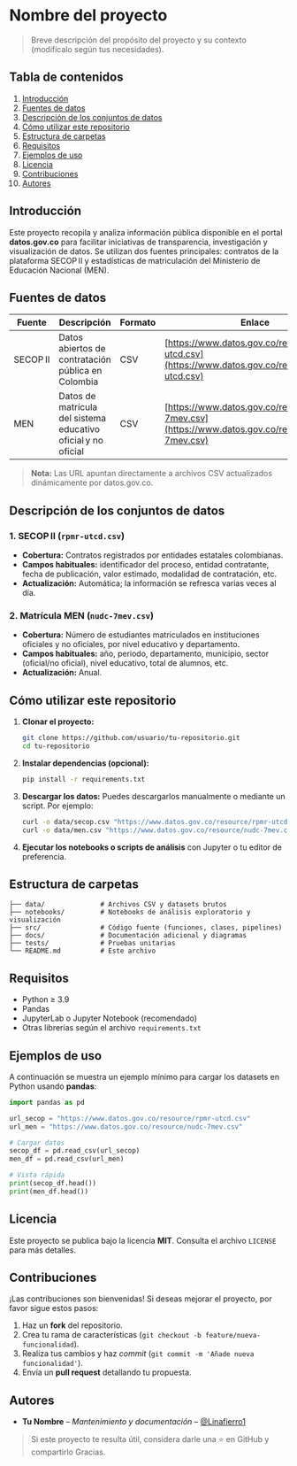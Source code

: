# Nombre del proyecto

> Breve descripción del propósito del proyecto y su contexto (modifícalo según tus necesidades).

## Tabla de contenidos

1. [Introducción](#introducción)
2. [Fuentes de datos](#fuentes-de-datos)
3. [Descripción de los conjuntos de datos](#descripción-de-los-conjuntos-de-datos)
4. [Cómo utilizar este repositorio](#cómo-utilizar-este-repositorio)
5. [Estructura de carpetas](#estructura-de-carpetas)
6. [Requisitos](#requisitos)
7. [Ejemplos de uso](#ejemplos-de-uso)
8. [Licencia](#licencia)
9. [Contribuciones](#contribuciones)
10. [Autores](#autores)

## Introducción

Este proyecto recopila y analiza información pública disponible en el portal **datos.gov.co** para facilitar iniciativas de transparencia, investigación y visualización de datos. Se utilizan dos fuentes principales: contratos de la plataforma SECOP II y estadísticas de matriculación del Ministerio de Educación Nacional (MEN).

## Fuentes de datos

| Fuente   | Descripción                                                   | Formato | Enlace                                                                                             |
| -------- | ------------------------------------------------------------- | ------- | -------------------------------------------------------------------------------------------------- |
| SECOP II | Datos abiertos de contratación pública en Colombia            | CSV     | [https://www.datos.gov.co/resource/rpmr-utcd.csv](https://www.datos.gov.co/resource/rpmr-utcd.csv) |
| MEN      | Datos de matrícula del sistema educativo oficial y no oficial | CSV     | [https://www.datos.gov.co/resource/nudc-7mev.csv](https://www.datos.gov.co/resource/nudc-7mev.csv) |

> **Nota:** Las URL apuntan directamente a archivos CSV actualizados dinámicamente por datos.gov.co.

## Descripción de los conjuntos de datos

### 1. SECOP II (`rpmr-utcd.csv`)

- **Cobertura:** Contratos registrados por entidades estatales colombianas.
- **Campos habituales:** identificador del proceso, entidad contratante, fecha de publicación, valor estimado, modalidad de contratación, etc.
- **Actualización:** Automática; la información se refresca varias veces al día.

### 2. Matrícula MEN (`nudc-7mev.csv`)

- **Cobertura:** Número de estudiantes matriculados en instituciones oficiales y no oficiales, por nivel educativo y departamento.
- **Campos habituales:** año, periodo, departamento, municipio, sector (oficial/no oficial), nivel educativo, total de alumnos, etc.
- **Actualización:** Anual.

## Cómo utilizar este repositorio

1. **Clonar el proyecto:**
   ```bash
   git clone https://github.com/usuario/tu-repositorio.git
   cd tu-repositorio
   ```
2. **Instalar dependencias (opcional):**
   ```bash
   pip install -r requirements.txt
   ```
3. **Descargar los datos:** Puedes descargarlos manualmente o mediante un script. Por ejemplo:
   ```bash
   curl -o data/secop.csv "https://www.datos.gov.co/resource/rpmr-utcd.csv"
   curl -o data/men.csv "https://www.datos.gov.co/resource/nudc-7mev.csv"
   ```
4. **Ejecutar los notebooks o scripts de análisis** con Jupyter o tu editor de preferencia.

## Estructura de carpetas

```
├── data/              # Archivos CSV y datasets brutos
├── notebooks/         # Notebooks de análisis exploratorio y visualización
├── src/               # Código fuente (funciones, clases, pipelines)
├── docs/              # Documentación adicional y diagramas
├── tests/             # Pruebas unitarias
└── README.md          # Este archivo
```

## Requisitos

- Python ≥ 3.9
- Pandas
- JupyterLab o Jupyter Notebook (recomendado)
- Otras librerías según el archivo `requirements.txt`

## Ejemplos de uso

A continuación se muestra un ejemplo mínimo para cargar los datasets en Python usando **pandas**:

```python
import pandas as pd

url_secop = "https://www.datos.gov.co/resource/rpmr-utcd.csv"
url_men = "https://www.datos.gov.co/resource/nudc-7mev.csv"

# Cargar datos
secop_df = pd.read_csv(url_secop)
men_df = pd.read_csv(url_men)

# Vista rápida
print(secop_df.head())
print(men_df.head())
```

## Licencia

Este proyecto se publica bajo la licencia **MIT**. Consulta el archivo `LICENSE` para más detalles.

## Contribuciones

¡Las contribuciones son bienvenidas! Si deseas mejorar el proyecto, por favor sigue estos pasos:

1. Haz un **fork** del repositorio.
2. Crea tu rama de características (`git checkout -b feature/nueva-funcionalidad`).
3. Realiza tus cambios y haz *commit* (`git commit -m 'Añade nueva funcionalidad'`).
4. Envía un **pull request** detallando tu propuesta.

## Autores

- **Tu Nombre** – *Mantenimiento y documentación* – [@Linafierro1](https://github.com/Linafierro1)

> Si este proyecto te resulta útil, considera darle una ⭐️ en GitHub y compartirlo Gracias.
